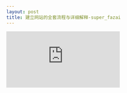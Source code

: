 ```yaml
---
layout: post
title: 建立网站的全套流程与详细解释-super_fazai
---
```



![建立网站的全套流程与详细解释](http://www.360doc.com/content/15/0329/20/11791468_459111857.shtml)

